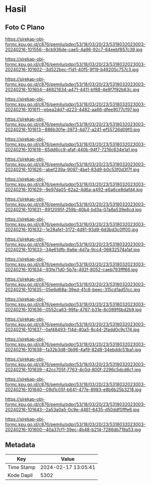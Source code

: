 # Hasil

## Foto C Plano

https://sirekap-obj-formc.kpu.go.id/c876/pemilu/pdpr/53/18/03/20/23/5318032023003-20240216-101556--8cb936de-cae5-4a96-92c7-64eebf857c39.jpg

https://sirekap-obj-formc.kpu.go.id/c876/pemilu/pdpr/53/18/03/20/23/5318032023003-20240216-101602--3d522bec-f1d1-40f5-9f19-b49205c757c3.jpg

https://sirekap-obj-formc.kpu.go.id/c876/pemilu/pdpr/53/18/03/20/23/5318032023003-20240216-101604--46821634-a471-4411-bf88-4e9f7f92b63c.jpg

https://sirekap-obj-formc.kpu.go.id/c876/pemilu/pdpr/53/18/03/20/23/5318032023003-20240216-101611--ebea2dd7-d223-4482-aa66-dfee9077cf97.jpg

https://sirekap-obj-formc.kpu.go.id/c876/pemilu/pdpr/53/18/03/20/23/5318032023003-20240216-101613--886b301e-3973-4d77-a241-ef55726d09f0.jpg

https://sirekap-obj-formc.kpu.go.id/c876/pemilu/pdpr/53/18/03/20/23/5318032023003-20240216-101618--65dd6cc9-afaf-440b-94f7-7216c634e1a1.jpg

https://sirekap-obj-formc.kpu.go.id/c876/pemilu/pdpr/53/18/03/20/23/5318032023003-20240216-101626--abef239a-9097-4be1-83d9-b0c53f0d3f7f.jpg

https://sirekap-obj-formc.kpu.go.id/c876/pemilu/pdpr/53/18/03/20/23/5318032023003-20240216-101629--9e97da05-62a2-4d6a-a492-e6a6ce8dafd4.jpg

https://sirekap-obj-formc.kpu.go.id/c876/pemilu/pdpr/53/18/03/20/23/5318032023003-20240216-101631--8912095f-259b-40b4-bd3a-07a8a539e8cd.jpg

https://sirekap-obj-formc.kpu.go.id/c876/pemilu/pdpr/53/18/03/20/23/5318032023003-20240216-101632--1e28afe1-3172-4d91-93d9-6d3bd3c0ff00.jpg

https://sirekap-obj-formc.kpu.go.id/c876/pemilu/pdpr/53/18/03/20/23/5318032023003-20240216-101633--34e61dfb-9a6e-4d7a-9cc4-06832574a1af.jpg

https://sirekap-obj-formc.kpu.go.id/c876/pemilu/pdpr/53/18/03/20/23/5318032023003-20240216-101634--93fe71d0-5b7e-492f-8052-caeb793fff66.jpg

https://sirekap-obj-formc.kpu.go.id/c876/pemilu/pdpr/53/18/03/20/23/5318032023003-20240216-101635--05e6d68a-39ed-41c6-beec-315cd1ad51cc.jpg

https://sirekap-obj-formc.kpu.go.id/c876/pemilu/pdpr/53/18/03/20/23/5318032023003-20240216-101636--0552ca63-99fa-4767-b31e-8c089f6bd2b9.jpg

https://sirekap-obj-formc.kpu.go.id/c876/pemilu/pdpr/53/18/03/20/23/5318032023003-20240216-101637--0af48493-114d-40a5-8c44-2fadd0c9c174.jpg

https://sirekap-obj-formc.kpu.go.id/c876/pemilu/pdpr/53/18/03/20/23/5318032023003-20240216-101638--fa32b3d8-0b96-4af9-82d8-34ebddc51ba1.jpg

https://sirekap-obj-formc.kpu.go.id/c876/pemilu/pdpr/53/18/03/20/23/5318032023003-20240216-101639--42cc705f-7763-4c0d-800f-2296c5dcd6c1.jpg

https://sirekap-obj-formc.kpu.go.id/c876/pemilu/pdpr/53/18/03/20/23/5318032023003-20240216-101640--09d1c05f-b641-477e-8983-e8b6b25b3218.jpg

https://sirekap-obj-formc.kpu.go.id/c876/pemilu/pdpr/53/18/03/20/23/5318032023003-20240216-101643--2a53a0a5-0c9e-4461-8435-d50ddf0fffe6.jpg

https://sirekap-obj-formc.kpu.go.id/c876/pemilu/pdpr/53/18/03/20/23/5318032023003-20240216-101600--40a37cf1-39ec-4b48-b214-7286db719a53.jpg


## Metadata

| Key        | Value               |
| ---------- | ------------------- |
| Time Stamp | 2024-02-17 13:05:41 |
| Kode Dapil | 5302                |



